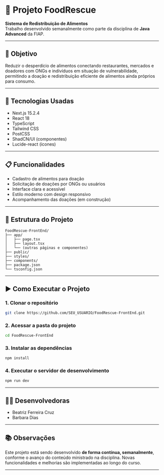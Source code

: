 # 🥦 Projeto FoodRescue

**Sistema de Redistribuição de Alimentos**  
Trabalho desenvolvido semanalmente como parte da disciplina de **Java Advanced** da FIAP.

---

## 🎯 Objetivo

Reduzir o desperdício de alimentos conectando restaurantes, mercados e doadores com ONGs e indivíduos em situação de vulnerabilidade, permitindo a doação e redistribuição eficiente de alimentos ainda próprios para consumo.

---

## 🚀 Tecnologias Usadas

- Next.js 15.2.4
- React 18
- TypeScript
- Tailwind CSS
- PostCSS
- ShadCN/UI (componentes)
- Lucide-react (ícones)

---

## 📋 Funcionalidades

- Cadastro de alimentos para doação
- Solicitação de doações por ONGs ou usuários
- Interface clara e acessível
- Estilo moderno com design responsivo
- Acompanhamento das doações (em construção)

---

## 📁 Estrutura do Projeto

```
FoodRescue-FrontEnd/
├── app/
│   ├── page.tsx
│   ├── layout.tsx
│   └── (outras páginas e componentes)
├── public/
├── styles/
├── components/
├── package.json
└── tsconfig.json
```

---

## ▶️ Como Executar o Projeto

### 1. Clonar o repositório
```bash
git clone https://github.com/SEU_USUARIO/FoodRescue-FrontEnd.git
```

### 2. Acessar a pasta do projeto
```bash
cd FoodRescue-FrontEnd
```

### 3. Instalar as dependências
```bash
npm install
```

### 4. Executar o servidor de desenvolvimento
```bash
npm run dev
```

---

## 🧑‍💻 Desenvolvedoras

- Beatriz Ferreira Cruz  
- Barbara Dias

---

## 📚 Observações

Este projeto está sendo desenvolvido **de forma contínua, semanalmente**, conforme o avanço do conteúdo ministrado na disciplina. Novas funcionalidades e melhorias são implementadas ao longo do curso.

---
